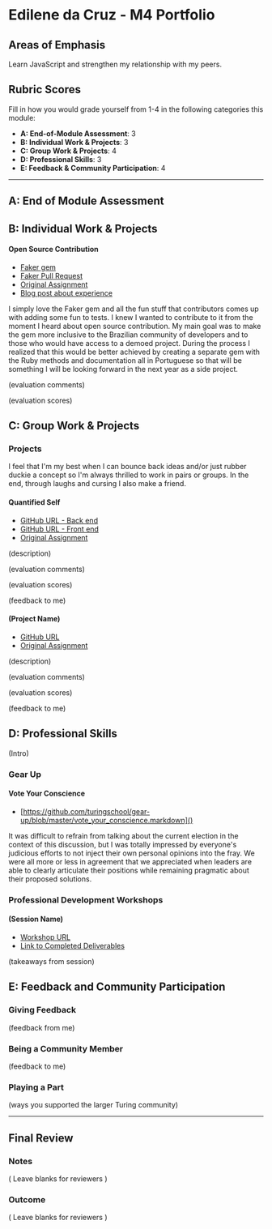# Edilene da Cruz - M4 Portfolio

## Areas of Emphasis

Learn JavaScript and strengthen my relationship with my peers.

## Rubric Scores

Fill in how you would grade yourself from 1-4 in the following categories this module:

* **A: End-of-Module Assessment**: 3
* **B: Individual Work & Projects**: 3
* **C: Group Work & Projects**: 4
* **D: Professional Skills**: 3
* **E: Feedback & Community Participation**: 4

-----------------------

## A: End of Module Assessment




## B: Individual Work & Projects



#### Open Source Contribution


* [Faker gem](https://github.com/stympy/faker)
* [Faker Pull Request](https://github.com/stympy/faker/pull/941)
* [Original Assignment](http://backend.turing.io/module4/lessons/contributing_to_open_source)
* [Blog post about experience](https://medium.com/@edilene/contributing-to-an-open-source-project-b7d92b58baf9)

I simply love the Faker gem and all the fun stuff that contributors comes up with adding some fun to tests. I knew I wanted to contribute to it from the moment I heard about open source contribution. My main goal was to make the gem more inclusive to the Brazilian community of developers and to those who would have access to a demoed project. During the process I realized that this would be better achieved by creating a separate gem with the Ruby methods and documentation all in Portuguese so that will be something I will be looking forward in the next year as a side project.

(evaluation comments)

(evaluation scores)

## C: Group Work & Projects

### Projects

I feel that I'm my best when I can bounce back ideas and/or just rubber duckie a concept so I'm always thrilled to work in pairs or groups. In the end, through laughs and cursing I also make a friend.

#### Quantified Self

* [GitHub URL - Back end](https://github.com/edilenedacruz/quantified_self)
* [GitHub URL - Front end](https://github.com/edilenedacruz/quantified-self)
* [Original Assignment](http://backend.turing.io/module4/projects/quantified-self/quantified-self)

(description)

(evaluation comments)

(evaluation scores)

(feedback to me)

#### (Project Name)

* [GitHub URL]()
* [Original Assignment]()

(description)

(evaluation comments)

(evaluation scores)

(feedback to me)

## D: Professional Skills
(Intro)

### Gear Up
#### Vote Your Conscience

* [https://github.com/turingschool/gear-up/blob/master/vote_your_conscience.markdown]()

It was difficult to refrain from talking about the current election in the context of this discussion, but I was totally impressed by everyone's judicious efforts to not inject their own personal opinions into the fray. We were all more or less in agreement that we appreciated when leaders are able to clearly articulate their positions while remaining pragmatic about their proposed solutions.  


### Professional Development Workshops
#### (Session Name)

* [Workshop URL]()
* [Link to Completed Deliverables]()

(takeaways from session)

## E: Feedback and Community Participation

### Giving Feedback

(feedback from me)

### Being a Community Member

(feedback to me)

### Playing a Part

(ways you supported the larger Turing community)

------------------

## Final Review

### Notes

( Leave blanks for reviewers )

### Outcome

( Leave blanks for reviewers )
